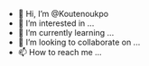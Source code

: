 - 👋 Hi, I’m @Koutenoukpo
- 👀 I’m interested in ...
- 🌱 I’m currently learning ...
- 💞️ I’m looking to collaborate on ...
- 📫 How to reach me ...

<!---
Koutenoukpo/Koutenoukpo is a ✨ special ✨ repository because its `README.md` (this file) appears on your GitHub profile.
You can click the Preview link to take a look at your changes.
--->
